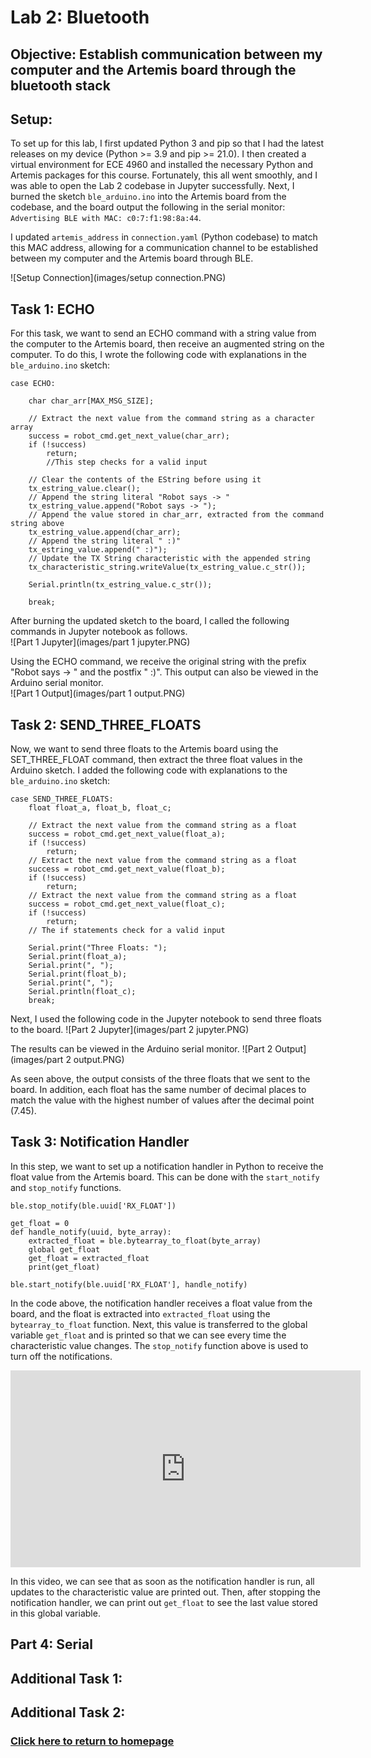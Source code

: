# Lab 2: Bluetooth

## Objective: Establish communication between my computer and the Artemis board through the bluetooth stack

## Setup:
To set up for this lab, I first updated Python 3 and pip so that I had the latest releases on my device (Python >= 3.9 and pip >= 21.0). I then created a virtual environment for ECE 4960 and installed the necessary Python and Artemis packages for this course. Fortunately, this all went smoothly, and I was able to open the Lab 2 codebase in Jupyter successfully. Next, I burned the sketch ```ble_arduino.ino``` into the Artemis board from the codebase, and the board output the following in the serial monitor:
```Advertising BLE with MAC: c0:7:f1:98:8a:44```.

I updated ```artemis_address``` in ```connection.yaml``` (Python codebase) to match this MAC address, allowing for a communication channel to be established between my computer and the Artemis board through BLE.  

![Setup Connection](images/setup connection.PNG)

## Task 1: ECHO
For this task, we want to send an ECHO command with a string value from the computer to the Artemis board, then receive an augmented string on the computer. To do this, I wrote the following code with explanations in the ```ble_arduino.ino``` sketch:

```
case ECHO:

    char char_arr[MAX_MSG_SIZE];

    // Extract the next value from the command string as a character array
    success = robot_cmd.get_next_value(char_arr);
    if (!success)
        return;
        //This step checks for a valid input

    // Clear the contents of the EString before using it
    tx_estring_value.clear();
    // Append the string literal "Robot says -> "
    tx_estring_value.append("Robot says -> ");
    // Append the value stored in char_arr, extracted from the command string above
    tx_estring_value.append(char_arr);
    // Append the string literal " :)"
    tx_estring_value.append(" :)");
    // Update the TX String characteristic with the appended string
    tx_characteristic_string.writeValue(tx_estring_value.c_str());

    Serial.println(tx_estring_value.c_str());

    break;
```

After burning the updated sketch to the board, I called the following commands in Jupyter notebook as follows.  
![Part 1 Jupyter](images/part 1 jupyter.PNG)

Using the ECHO command, we receive the original string with the prefix "Robot says -> " and the postfix " :)". This output can also be viewed in the Arduino serial monitor.  
![Part 1 Output](images/part 1 output.PNG)

## Task 2: SEND_THREE_FLOATS
Now, we want to send three floats to the Artemis board using the SET_THREE_FLOAT command, then extract the three float values in the Arduino sketch. I added the following code with explanations to the ```ble_arduino.ino``` sketch:

```
case SEND_THREE_FLOATS:
    float float_a, float_b, float_c;

    // Extract the next value from the command string as a float
    success = robot_cmd.get_next_value(float_a);
    if (!success)
        return;
    // Extract the next value from the command string as a float
    success = robot_cmd.get_next_value(float_b);
    if (!success)
        return;
    // Extract the next value from the command string as a float
    success = robot_cmd.get_next_value(float_c);
    if (!success)
        return;
    // The if statements check for a valid input

    Serial.print("Three Floats: ");
    Serial.print(float_a);
    Serial.print(", ");
    Serial.print(float_b);
    Serial.print(", ");
    Serial.println(float_c);
    break;
```

Next, I used the following code in the Jupyter notebook to send three floats to the board.
![Part 2 Jupyter](images/part 2 jupyter.PNG)

The results can be viewed in the Arduino serial monitor.
![Part 2 Output](images/part 2 output.PNG)

As seen above, the output consists of the three floats that we sent to the board. In addition, each float has the same number of decimal places to match the value with the highest number of values after the decimal point (7.45).

## Task 3: Notification Handler
In this step, we want to set up a notification handler in Python to receive the float value from the Artemis board. This can be done with the ```start_notify``` and ```stop_notify``` functions.  

```
ble.stop_notify(ble.uuid['RX_FLOAT'])
```  

```
get_float = 0
def handle_notify(uuid, byte_array):
    extracted_float = ble.bytearray_to_float(byte_array)
    global get_float 
    get_float = extracted_float
    print(get_float)
    
ble.start_notify(ble.uuid['RX_FLOAT'], handle_notify)
```  

In the code above, the notification handler receives a float value from the board, and the float is extracted into ```extracted_float``` using the ```bytearray_to_float``` function. Next, this value is transferred to the global variable ```get_float``` and is printed so that we can see every time the characteristic value changes. The ```stop_notify``` function above is used to turn off the notifications.  

<iframe width="560" height="315" src="https://www.youtube.com/embed/AW7HkeR5Uy4" title="YouTube video player" frameborder="0" allow="accelerometer; autoplay; clipboard-write; encrypted-media; gyroscope; picture-in-picture" allowfullscreen></iframe>

In this video, we can see that as soon as the notification handler is run, all updates to the characteristic value are printed out. Then, after stopping the notification handler, we can print out ```get_float``` to see the last value stored in this global variable.

## Part 4: Serial

## Additional Task 1: 

## Additional Task 2: 

### [Click here to return to homepage](https://lyl24.github.io/lyl24-ece4960)
